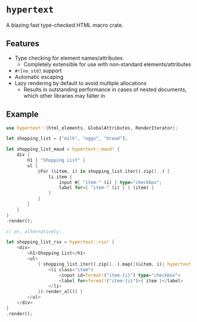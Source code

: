 # `hypertext`

A blazing fast type-checked HTML macro crate.

## Features

- Type checking for element names/attributes
  - Completely extensible for use with non-standard elements/attributes
- `#![no_std]` support
- Automatic escaping
- Lazy rendering by default to avoid multiple allocations
  - Results in outstanding performance in cases of nested documents, which other libraries may falter in

## Example

```rust
use hypertext::{html_elements, GlobalAttributes, RenderIterator};

let shopping_list = ["milk", "eggs", "bread"];

let shopping_list_maud = hypertext::maud! {
    div {
        h1 { "Shopping List" }
        ul {
            @for (&item, i) in shopping_list.iter().zip(1..) {
                li.item {
                    input #{ "item-" (i) } type="checkbox";
                    label for={ "item-" (i) } { (item) }
                }
            }
        }
    }
}
.render();

// or, alternatively:

let shopping_list_rsx = hypertext::rsx! {
    <div>
        <h1>Shopping List</h1>
        <ul>
            { shopping_list.iter().zip(1..).map(|(&item, i)| hypertext::rsx_move! {
                <li class="item">
                    <input id=format!("item-{i}") type="checkbox">
                    <label for=format!("item-{i}")>{ item }</label>
                </li>
            }).render_all() }
        </ul>
    </div>
}
.render();
```
